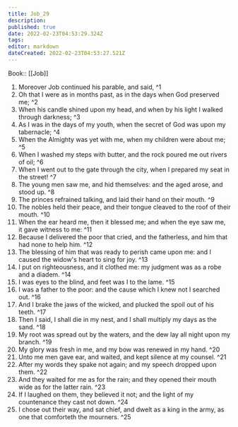 ```yaml
---
title: Job_29
description: 
published: true
date: 2022-02-23T04:53:29.324Z
tags: 
editor: markdown
dateCreated: 2022-02-23T04:53:27.521Z
---
```


 Book:: [[Job]]
 1. Moreover Job continued his parable, and said, ^1
 2. Oh that I were as in months past, as in the days when God preserved me; ^2
 3. When his candle shined upon my head, and when by his light I walked through darkness; ^3
 4. As I was in the days of my youth, when the secret of God was upon my tabernacle; ^4
 5. When the Almighty was yet with me, when my children were about me; ^5
 6. When I washed my steps with butter, and the rock poured me out rivers of oil; ^6
 7. When I went out to the gate through the city, when I prepared my seat in the street! ^7
 8. The young men saw me, and hid themselves: and the aged arose, and stood up. ^8
 9. The princes refrained talking, and laid their hand on their mouth. ^9
 10. The nobles held their peace, and their tongue cleaved to the roof of their mouth. ^10
 11. When the ear heard me, then it blessed me; and when the eye saw me, it gave witness to me: ^11
 12. Because I delivered the poor that cried, and the fatherless, and him that had none to help him. ^12
 13. The blessing of him that was ready to perish came upon me: and I caused the widow's heart to sing for joy. ^13
 14. I put on righteousness, and it clothed me: my judgment was as a robe and a diadem. ^14
 15. I was eyes to the blind, and feet was I to the lame. ^15
 16. I was a father to the poor: and the cause which I knew not I searched out. ^16
 17. And I brake the jaws of the wicked, and plucked the spoil out of his teeth. ^17
 18. Then I said, I shall die in my nest, and I shall multiply my days as the sand. ^18
 19. My root was spread out by the waters, and the dew lay all night upon my branch. ^19
 20. My glory was fresh in me, and my bow was renewed in my hand. ^20
 21. Unto me men gave ear, and waited, and kept silence at my counsel. ^21
 22. After my words they spake not again; and my speech dropped upon them. ^22
 23. And they waited for me as for the rain; and they opened their mouth wide as for the latter rain. ^23
 24. If I laughed on them, they believed it not; and the light of my countenance they cast not down. ^24
 25. I chose out their way, and sat chief, and dwelt as a king in the army, as one that comforteth the mourners. ^25
